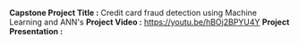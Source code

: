 **Capstone Project Title :**  Credit card fraud detection using Machine Learning and ANN's
**Project Video :** https://youtu.be/hBOj2BPYU4Y
**Project Presentation :** 

